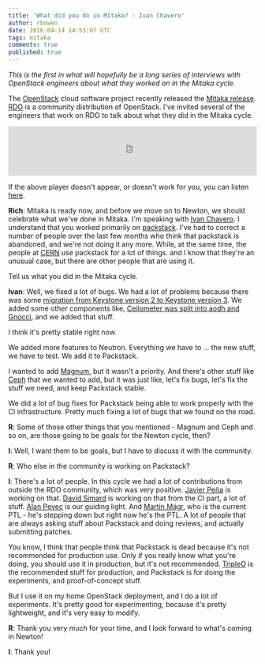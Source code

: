 ```yaml
---
title: 'What did you do in Mitaka? : Ivan Chavero'
author: rbowen
date: 2016-04-14 14:53:07 UTC
tags: mitaka
comments: true
published: true
---
```


*This is the first in what will hopefully be a long series of interviews with OpenStack engineers about what they worked on in the Mitaka cycle.*


The [OpenStack](http://openstack.org/) cloud software project recently released the [Mitaka
release](http://releases.openstack.org/mitaka/index.html).
[RDO](http://rdoproject.org/) is a community distribution of OpenStack. I've invited
several of the engineers that work on RDO to talk about what they did
in the Mitaka cycle.

<iframe id="audio_iframe" src="https://www.podbean.com/media/player/spvip-5e6b58" width="100%" height="100" frameborder="0" scrolling="no"></iframe>

If the above player doesn't appear, or doesn't work for you, you can listen <a href="http://rdocommunity.podbean.com/mf/play/urpzjr/ivan_chavero_packstack.mp3">here</a>.

**Rich**: Mitaka is ready now, and before we move on to Newton, we should
celebrate what we've done in Mitaka. I'm speaking with [Ivan
Chavero](http://tm3.org/63). I
understand that you worked primarily on [packstack](https://wiki.openstack.org/wiki/Packstack). I've had to
correct a number of people over the last few months who think that
packstack is abandoned, and we're not doing it any more. While, at the
same time, the people at [CERN](https://home.cern/) use packstack for a lot of things. and I
know that they're an unusual case, but there are other people that are
using it.

Tell us what you did in the Mitaka cycle.

**Ivan**: Well, we fixed a lot of bugs. We had a lot of problems because
there was some [migration from Keystone version 2 to Keystone version 3](http://docs.openstack.org/developer/keystone/http-api.html#should-i-use-v2-0-or-v3).
We added some other components like, [Ceilometer was split into aodh
and Gnocci](http://superuser.openstack.org/articles/ceilometer-gnocchi-and-aodh-liberty-progress), and we added that stuff.

I think it's pretty stable right now.

We added more features to
Neutron. Everything we have to ... the new stuff, we have to test. We
add it to Packstack.

I wanted to add [Magnum](https://wiki.openstack.org/wiki/Magnum), but it wasn't a priority. And there's other
stuff like [Ceph](http://ceph.com/) that we wanted to add, but it was just like, let's fix
bugs, let's fix the stuff we need, and keep Packstack stable.

We did a lot of bug fixes for Packstack being able to work properly
with the CI infrastructure. Pretty much fixing a lot of bugs that we
found on the road.

**R**: Some of those other things that you mentioned - Magnum and Ceph and
so on, are those going to be goals for the Newton cycle, then?

**I**: Well, I want them to be goals, but I have to discuss it with the
community.

**R**: Who else in the community is working on Packstack?

**I**: There's a lot of people. In this cycle we had a lot of
contributions from outside the RDO community, which was very positive.
[Javier Peña](http://stackalytics.com/report/users/jpena-c) is working
on that. [David Simard](http://stackalytics.com/report/users/dmsimard)
is working on that from the CI part, a lot of stuff. [Alan
Pevec](http://stackalytics.com/report/users/apevec) is our
guiding light. And [Martin
Mágr](http://stackalytics.com/report/users/mmagr),
who is the current PTL - he's stepping down but right now he's the
PTL. A lot of people that are always asking stuff about Packstack and
doing reviews, and actually submitting patches.

You know, I think that people think that Packstack is dead because
it's not recommended for production use. Only if you really know what
you're doing, you should use it in production, but it's not
recommended. [TripleO](https://www.rdoproject.org/tripleo/) is the recommended stuff for production, and
Packstack is for doing the experiments, and proof-of-concept stuff.

But I use it on my home OpenStack deployment, and I do a lot of
experiments. It's pretty good for experimenting, because it's pretty
lightweight, and it's very easy to modify.

**R**: Thank you very much for your time, and I look forward to what's
coming in Newton!

**I**: Thank you!
